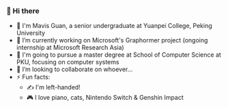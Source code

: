 ### 👋 Hi there
- :eyes: I'm Mavis Guan, a senior undergraduate at Yuanpei College, Peking University
- 🔭 I’m currently working on Microsoft's Graphormer project (ongoing internship at Microsoft Research Asia)
- :book: I'm going to pursue a master degree at School of Computer Science at PKU, focusing on computer systems
- 👯 I’m looking to collaborate on whoever...
- ⚡ Fun facts: 
   - :writing_hand: I'm left-handed!
   - :video_game: I love piano, cats, Nintendo Switch & Genshin Impact
   
